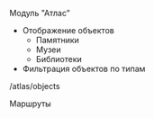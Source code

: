 Модуль "Атлас"

- Отображение объектов
    - Памятники
    - Музеи
    - Библиотеки
- Фильтрация объектов по типам



/atlas/objects

Маршруты
